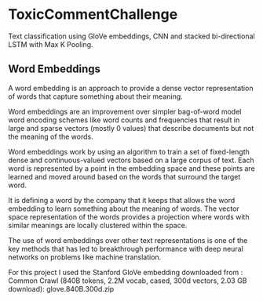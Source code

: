 # ToxicCommentChallenge
Text classification using GloVe embeddings, CNN and stacked bi-directional LSTM with Max K Pooling.

## Word Embeddings
A word embedding is an approach to provide a dense vector representation of words that capture something about their meaning.

Word embeddings are an improvement over simpler bag-of-word model word encoding schemes like word counts and frequencies that result in large and sparse vectors (mostly 0 values) that describe documents but not the meaning of the words.

Word embeddings work by using an algorithm to train a set of fixed-length dense and continuous-valued vectors based on a large corpus of text. Each word is represented by a point in the embedding space and these points are learned and moved around based on the words that surround the target word.

It is defining a word by the company that it keeps that allows the word embedding to learn something about the meaning of words. The vector space representation of the words provides a projection where words with similar meanings are locally clustered within the space.

The use of word embeddings over other text representations is one of the key methods that has led to breakthrough performance with deep neural networks on problems like machine translation.   

For this project I used the Stanford GloVe embedding downloaded from :  
Common Crawl (840B tokens, 2.2M vocab, cased, 300d vectors, 2.03 GB download): glove.840B.300d.zip  
